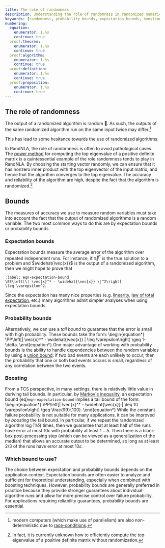 ```yaml
---
title: The role of randomness
description: Understanding the role of randomness in randomized numerical linear algebra algorithms, including expectation bounds, probability bounds, and boosting techniques
keywords: [randomness, probability bounds, expectation bounds, boosting, tail bounds, Markov inequality, randomized algorithms]
numbering:
  equation:
    enumerator: 1.%s
    continue: true
  proof:theorem:
    enumerator: 1.%s
    continue: true
  proof:algorithm:
    enumerator: 1.%s
    continue: true
  proof:definition:
    enumerator: 1.%s
    continue: true
  proof:proposition:
    enumerator: 1.%s
    continue: true
---
```


## The role of randomness

The output of a randomized algorithm is random 🧐. 
As such, the outputs of the same randomized algorithm run on the same input twice may differ.[^deterministic]


This has lead to some hesitance towards the use of randomized algorithms.


[^deterministic]: modern computers (which make use of parallelism) are also non-deterministic due to [race-conditions](https://en.wikipedia.org/wiki/Race_condition).


In RandNLA, the role of randomness is often to avoid pathological cases.
The [power method](https://en.wikipedia.org/wiki/Power_iteration) for computing the top eigenvalue of a positive definite matrix is a quintessential example of the role randomness tends to play in RandNLA.
By choosing the starting vector randomly, we can ensure that it has nonzero inner product with the top eigenvector of the input matrix, and hence that the algorithm converges to the top eigenvalue.
The accuracy and reliability of the algorithm are high, despite the fact that the algorithm is randomized.[^power-method]

[^power-method]: In fact, it is currently unknown how to efficiently compute the top eigenvalue of a positive definite matrix without randomization.



## Bounds

The measures of accuracy we use to measure random variables must take into account the fact that the output of randomized algorithms is a random variable. 
The two most common ways to do this are by expectation bounds or probability bounds. 


### Expectation bounds 

Expectation bounds measure the average error of the algorithm over repeated independent runs.
For instance, if $\vec{x}^*$ is the true solution to a problem and $\widehat{\vec{x}}$ is the output of a randomized algorithm, then we might hope to prove that
```{math}
:label: eqn-expectation-bound
\EE\left[\| \vec{x}^* - \widehat{\vec{x}} \|^2\right]
\leq \varepsilon^2.
```
Since the expectation has many nice properties (e.g. [linearity](https://en.wikipedia.org/wiki/Expected_value#Properties), [law of total expectation](https://en.wikipedia.org/wiki/Law_of_total_expectation), etc.) many algorithms admit simpler analyses when using expectation bounds.

### Probability bounds

Alternatively, we can use a *tail bound* to guarantee that the error is small with high probability.
These bounds take the form:
\begin{equation*}
\PP\left[\| \vec{x}^* - \widehat{\vec{x}} \| \leq \varepsilon\right]
\geq 1- \delta.
\end{equation*}
One major advantage of working with probability bounds is the ability to handle dependencies between the random variables by using a [union bound](https://en.wikipedia.org/wiki/Boole%27s_inequality): if two bad events are each unlikely to occur, then the probability that one or both bad events occurs is small, regardless of any correlation between the two events. 

### Boosting 

From a TCS perspective, in many settings, there is relatively little value in deriving tail bounds. 
In particular, by [Markov's inequality](https://en.wikipedia.org/wiki/Markov%27s_inequality), an expectation bound {eq}`eqn-expectation-bound` implies a tail bound of the form:
\begin{equation*}
\PP\left[\| \vec{x}^* - \widehat{\vec{x}} \| \leq 10 \varepsilon\right]
\geq \frac{99}{100}.
\end{equation*}
While the constant failure probability is not suitable for many applications, it can be improved by *boosting* the tail bound.
In particular, if we repeat the randomized algorithm $\log(1/\delta)$ times, then we guarantee that at least half of the runs have error at most $10\varepsilon$ with probability at least $1-\delta$.
Then there is a black-box post-processing step (which can be viewed as a generalization of the median) that allows an accurate output to be determined, so long as at least $2/3$ of the runs have error at most $10\varepsilon$.

### Which bound to use?


The choice between expectation and probability bounds depends on the application context. Expectation bounds are often easier to analyze and sufficient for theoretical understanding, especially when combined with boosting techniques.
However, probability bounds are generally preferred in practice because they provide stronger guarantees about individual algorithm runs and allow for more precise control over failure probability. For applications requiring reliability guarantees, probability bounds are essential.

